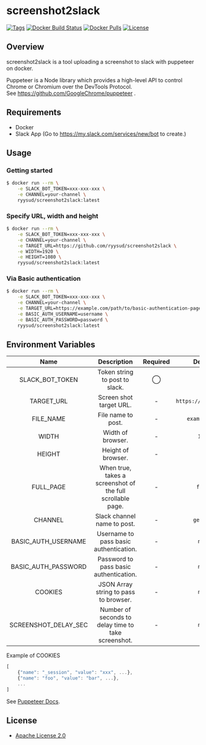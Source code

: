 # screenshot2slack

[![Tags](https://img.shields.io/github/tag/ryysud/screenshot2slack.svg?style=flat-square)](https://github.com/ryysud/screenshot2slack/tags)
[![Docker Build Status](https://img.shields.io/docker/build/ryysud/screenshot2slack.svg?style=flat-square)](https://hub.docker.com/r/ryysud/screenshot2slack/builds)
[![Docker Pulls](https://img.shields.io/docker/pulls/ryysud/screenshot2slack.svg?style=flat-square)](https://hub.docker.com/r/ryysud/screenshot2slack)
[![License](https://img.shields.io/badge/License-Apache%202.0-blue.svg)](https://opensource.org/licenses/Apache-2.0)

## Overview

screenshot2slack is a tool uploading a screenshot to slack with puppeteer on docker.

Puppeteer is a Node library which provides a high-level API to control Chrome or Chromium over the DevTools Protocol.<br>
See https://github.com/GoogleChrome/puppeteer .

## Requirements

- Docker
- Slack App (Go to https://my.slack.com/services/new/bot to create.)

## Usage

### Getting started

```bash
$ docker run --rm \
    -e SLACK_BOT_TOKEN=xxx-xxx-xxx \
    -e CHANNEL=your-channel \
    ryysud/screenshot2slack:latest
```

### Specify URL, width and height

```bash
$ docker run --rm \
    -e SLACK_BOT_TOKEN=xxx-xxx-xxx \
    -e CHANNEL=your-channel \
    -e TARGET_URL=https://github.com/ryysud/screenshot2slack \
    -e WIDTH=1920 \
    -e HEIGHT=1080 \
    ryysud/screenshot2slack:latest
```

### Via Basic authentication

```bash
$ docker run --rm \
    -e SLACK_BOT_TOKEN=xxx-xxx-xxx \
    -e CHANNEL=your-channel \
    -e TARGET_URL=https://example.com/path/to/basic-authentication-page \
    -e BASIC_AUTH_USERNAME=username \
    -e BASIC_AUTH_PASSWORD=password \
    ryysud/screenshot2slack:latest
```

## Environment Variables

| Name | Description | Required | Default |
| :-: | :-: | :-: | :-: |
| SLACK_BOT_TOKEN | Token string to post to slack. | ◯ | - |
| TARGET_URL | Screen shot target URL. | - | `https://github.com` |
| FILE_NAME | File name to post. | - | `example.png` |
| WIDTH | Width of browser. | - | `1280` |
| HEIGHT | Height of browser. | - | `768` |
| FULL_PAGE | When true, takes a screenshot of the full scrollable page. | - | `false` |
| CHANNEL | Slack channel name to post. | - | `general` |
| BASIC_AUTH_USERNAME | Username to pass basic authentication. | - | `null` |
| BASIC_AUTH_PASSWORD | Password to pass basic authentication. | - | `null` |
| COOKIES | JSON Array string to pass to browser. | - | `null` |
| SCREENSHOT_DELAY_SEC | Number of seconds to delay time to take screenshot. | - | `null` |

Example of COOKIES

```javascript
[
    {"name": "_session", "value": "xxx", ...},
    {"name": "foo", "value": "bar", ...},
    ...
]
```

See [Puppeteer Docs](https://pptr.dev/#?product=Puppeteer&version=v1.8.0&show=api-pagesetcookiecookies).

## License

- [Apache License 2.0](https://github.com/ryysud/screenshot2slack/blob/master/LICENSE)

